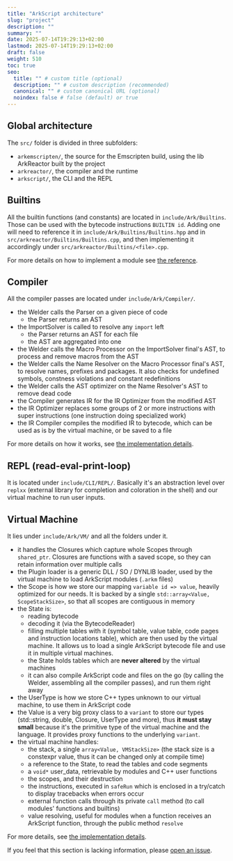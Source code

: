 ```yaml
---
title: "ArkScript architecture"
slug: "project"
description: ""
summary: ""
date: 2025-07-14T19:29:13+02:00
lastmod: 2025-07-14T19:29:13+02:00
draft: false
weight: 510
toc: true
seo:
  title: "" # custom title (optional)
  description: "" # custom description (recommended)
  canonical: "" # custom canonical URL (optional)
  noindex: false # false (default) or true
---
```


## Global architecture

The `src/` folder is divided in three subfolders:
- `arkemscripten/`, the source for the Emscripten build, using the lib ArkReactor built by the project
- `arkreactor/`, the compiler and the runtime
- `arkscript/`, the CLI and the REPL

## Builtins

All the builtin functions (and constants) are located in `include/Ark/Builtins`. Those can be used with the bytecode instructions `BUILTIN id`. Adding one will need to reference it in `include/Ark/Builtins/Builtins.hpp` and in `src/arkreactor/Builtins/Builtins.cpp`, and then implementing it accordingly under `src/arkreactor/Builtins/<file>.cpp`.

For more details on how to implement a module see [the reference](/docs/reference/builtins).

## Compiler

All the compiler passes are located under `include/Ark/Compiler/`.

- the Welder calls the Parser on a given piece of code
    - the Parser returns an AST
- the ImportSolver is called to resolve any `import` left
    - the Parser returns an AST for each file
    - the AST are aggregated into one
- the Welder calls the Macro Processor on the ImportSolver final's AST, to process and remove macros from the AST
- the Welder calls the Name Resolver on the Macro Processor final's AST, to resolve names, prefixes and packages. It also checks for undefined symbols, constness violations and constant redefinitions
- the Welder calls the AST optimizer on the Name Resolver's AST to remove dead code
- the Compiler generates IR for the IR Optimizer from the modified AST
- the IR Optimizer replaces some groups of 2 or more instructions with super instructions (one instruction doing specialized work)
- the IR Compiler compiles the modified IR to bytecode, which can be used as is by the virtual machine, or be saved to a file

For more details on how it works, see [the implementation details](/docs/reference/architecture/compiler).

## REPL (read-eval-print-loop)

It is located under `include/CLI/REPL/`. Basically it's an abstraction level over `replxx` (external library for completion and coloration in the shell) and our virtual machine to run user inputs.

## Virtual Machine

It lies under `include/Ark/VM/` and all the folders under it.

- it handles the Closures which capture whole Scopes through `shared_ptr`. Closures are functions with a saved scope, so they can retain information over multiple calls
- the Plugin loader is a generic DLL / SO / DYNLIB loader, used by the virtual machine to load ArkScript modules (`.arkm` files)
- the Scope is how we store our mapping `variable id => value`, heavily optimized for our needs. It is backed by a single `std::array<Value, ScopeStackSize>`, so that all scopes are contiguous in memory
- the State is:
   - reading bytecode
   - decoding it (via the BytecodeReader)
   - filling multiple tables with it (symbol table, value table, code pages and instruction locations table), which are then used by the virtual machine. It allows us to load a single ArkScript bytecode file and use it in multiple virtual machines.
   - the State holds tables which are **never altered** by the virtual machines
   - it can also compile ArkScript code and files on the go (by calling the Welder, assembling all the compiler passes), and run them right away
- the UserType is how we store C++ types unknown to our virtual machine, to use them in ArkScript code
- the Value is a very big proxy class to a `variant` to store our types (std::string, double, Closure, UserType and more), thus **it must stay small** because it's the primitive type of the virtual machine and the language. It provides proxy functions to the underlying `variant`.
- the virtual machine handles:
   - the stack, a single `array<Value, VMStackSize>` (the stack size is a constexpr value, thus it can be changed only at compile time)
   - a reference to the State, to read the tables and code segments
   - a `void*` user_data, retrievable by modules and C++ user functions
   - the scopes, and their destruction
   - the instructions, executed in `safeRun` which is enclosed in a try/catch to display tracebacks when errors occur
   - external function calls through its private `call` method (to call modules' functions and builtins)
   - value resolving, useful for modules when a function receives an ArkScript function, through the public method `resolve`

For more details, see [the implementation details](/docs/reference/architecture/vm).

If you feel that this section is lacking information, please [open an issue](https://github.com/ArkScript-lang/website/issues/new).

